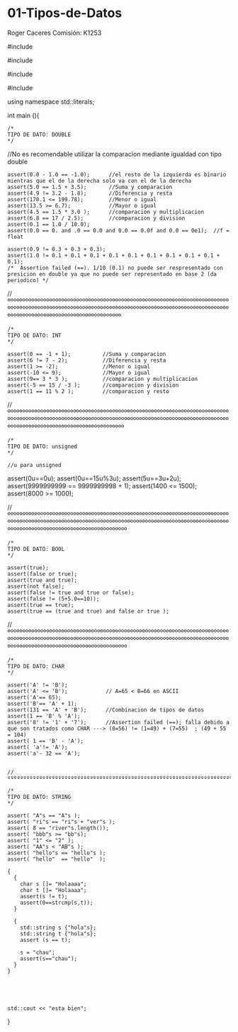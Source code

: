 # 01-Tipos-de-Datos
Roger Caceres  Comisión: K1253

#include <cassert>

#include <iostream>

#include <string>

#include <cstring>


 using namespace std::literals;

int main (){

    /*
    TIPO DE DATO: DOUBLE
    */
   //No es recomendable utilizar la comparacion mediante igualdad con tipo double

    assert(0.0 - 1.0 == -1.0);      //el resto de la izquierda es binario mientras que el de la derecha solo va con el de la derecha
    assert(5.0 == 1.5 + 3.5);       //Suma y comparacion
    assert(4.9 != 3.2 - 1.8);       //Diferencia y resta
    assert(170.1 <= 199.78);        //Menor o igual
    assert(13.5 >= 6.7);            //Mayor o igual
    assert(4.5 == 1.5 * 3.0 );      //comparacion y multiplicacion 
    assert(6.8 == 17 / 2.5);        //comparacion y division   
    assert(0.1 == 1.0 / 10.0);
    assert(0.0 == 0. and .0 == 0.0 and 0.0 == 0.0f and 0.0 == 0e1);  //f = float 

    assert(0.9 != 0.3 + 0.3 + 0.3);
    assert(1.0 != 0.1 + 0.1 + 0.1 + 0.1 + 0.1 + 0.1 + 0.1 + 0.1 + 0.1 + 0.1); 
    /*  Assertion failed (==). 1/10 (0.1) no puede ser respresentado con presicion en double ya que no puede ser representado en base 2 (da periodico) */
    
    

//ºººººººººººººººººººººººººººººººººººººººººººººººººººººººººººººººººººººººººººººººººººººººººººººººººººººººººººººººººººººººººººººººººººººººººººººººººººººººººººººººººººººººººººººººººººººººººº

    /*
    TIPO DE DATO: INT
    */

    assert(0 == -1 + 1);          //Suma y comparacion
    assert(6 != 7 - 2);           //Diferencia y resta
    assert(1 >= -2);              //Menor o igual
    assert(-10 <= 9);             //Mayor o igual
    assert(9== 3 * 3 );           //comparacion y multiplicacion
    assert(-5 == 15 / -3 );       //comparacion y division        
    assert(1 == 11 % 2 );         //comparacion y resto 
  



//ººººººººººººººººººººººººººººººººººººººººººººººººººººººººººººººººººººººººººººººººººººººººººººººººººººººººººººººººººººººººººººººººººººººººººººººººººººººººººººººººººººººººººººººººººººººººººº

    /*
    TIPO DE DATO: unsigned
    */

    //u para unsigned

   assert(0u==0u);
   assert(0u==15u%3u);
   assert(5u==3u+2u);
   assert(9999999999 == 9999999998 + 1);
   assert(1400 <= 1500);
   assert(8000 >= 1000);


//ºººººººººººººººººººººººººººººººººººººººººººººººººººººººººººººººººººººººººººººººººººººººººººººººººººººººººººººººººººººººººººººººººººººººººººººººººººººººººººººººººººººººººººººººººººººººººººº

    /*
    TIPO DE DATO: BOOL
    */
   
    assert(true);                                 
    assert(false or true);                        
    assert(true and true);                   
    assert(not false);                       
    assert(false != true and true or false);
    assert(false != (5+5.0==10));                             
    assert(true == true);
    assert(true == (true and true) and false or true );


//ºººººººººººººººººººººººººººººººººººººººººººººººººººººººººººººººººººººººººººººººººººººººººººººººººººººººººººººººººººººººººººººººººººººººººººººººººººººººººººººººººººººººººººººººººººººººººººº

    /*
    TIPO DE DATO: CHAR
    */

    assert('A' != 'B');  
    assert('A' <= 'B');            // A=65 < B=66 en ASCII 
    assert('A'== 65);
    assert('B'== 'A' + 1);
    assert(131 == 'A' + 'B');      //Combinacion de tipos de datos
    assert(1 == 'B' % 'A');                     
    assert('8' != '1' + '7');      //Assertion failed (==); falla debido a que son tratados como CHAR ---> (8=56) != (1=49) + (7=55)  ; (49 + 55 = 104)
    assert( 1 == 'B' - 'A');
    assert( 'a'!= 'A');
    assert('a'- 32 == 'A');
    

    //ººººººººººººººººººººººººººººººººººººººººººººººººººººººººººººººººººººººººººººººººººººººººººººººººººººººººººººººººººººººººººººººººººººººººººººººººººººººººººººººººººººººººººººººººººººººº

    /*
    TIPO DE DATO: STRING
    */
  
    assert( "A"s == "A"s );
    assert( "ri"s == "ri"s + "ver"s );
    assert( 8 == "river"s.length());            
    assert( "bbb"s >= "bb"s);
    assert( "1" <= "2" );
    assert( "AA"s < "AB"s );
    assert( "hello"s == "hello"s );
    assert( "hello"  == "hello"  );   

    {
      {
        char s []= "Holaaaa";
        char t []= "Holaaaa";
        assert(s != t);
        assert(0==strcmp(s,t));
      }

      {
        std::string s {"hola"s};
        std::string t {"hola"s};
        assert (s == t);

        s = "chau";
        assert(s=="chau");
      }
    }
    
    
    


    std::cout << "esta bien";
    
}
